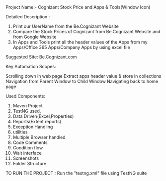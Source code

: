 Project Name:- Cognizant Stock Price and Apps & Tools(Window Icon)

Detailed Description : 
1. Print our UserName from the Be.Cognizant Website 
2. Compare the Stock Prices of Cognizant from Be.Cognizant Website and from Google Website
3. In Apps and Tools print all the header values of the Apps from my Apps/Office 365 Apps/Company Apps by using excel file

Suggested Site: Be.Cognizant.com 

Key Automation Scopes:

Scrolling down in web page
Extract apps header value & store in collections
Navigation from Parent Window to Child Window
Navigating back to home page

Used Components:

1) Maven Project
2) TestNG used.
3) Data Driven(Excel,Properties)
4) Reports(Extent reports)
5) Exception Handling
6) utilities
7) Multiple Browser handled
8) Code Comments
9) Condition flow
10) Wait interface
11) Screenshots
12) Folder Structure

TO RUN THE PROJECT : 
Run the "testng.xml" file using TestNG suite
